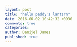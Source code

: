 ```yaml
---
layout: post
title: "hello paddy's lantern"
date: 2016-06-02 10:42:32 +0930
comments: true
categories: 
author: Danijel James
published: true
---
```

